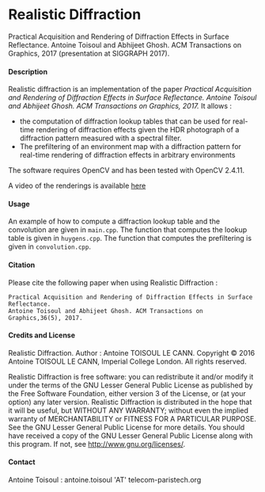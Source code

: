 # Realistic Diffraction

Practical Acquisition and Rendering of Diffraction Effects in Surface Reflectance. Antoine Toisoul and Abhijeet Ghosh. ACM Transactions on Graphics, 2017 (presentation at SIGGRAPH 2017).

#### Description

Realistic diffraction is an implementation of the paper *Practical Acquisition and Rendering of Diffraction Effects in Surface Reflectance. Antoine Toisoul and Abhijeet Ghosh. ACM Transactions on Graphics, 2017.* 
It allows : 
* the computation of diffraction lookup tables that can be used for real-time rendering of diffraction effects given the HDR photograph of a diffraction pattern measured with a spectral filter. 
* The prefiltering of an environment map with a diffraction pattern for real-time rendering of diffraction effects in arbitrary environments

The software requires OpenCV and has been tested with OpenCV 2.4.11.

A video of the renderings is available [here](https://www.youtube.com/watch?v=DNOej4KgtJY)

#### Usage

An example of how to compute a diffraction lookup table and the convolution are given in `main.cpp`. The function that computes the lookup table is given in `huygens.cpp`. The function that computes the prefiltering is given in `convolution.cpp`.

#### Citation

Please cite the following paper when using Realistic Diffraction :

    Practical Acquisition and Rendering of Diffraction Effects in Surface Reflectance. 
    Antoine Toisoul and Abhijeet Ghosh. ACM Transactions on Graphics,36(5), 2017.

#### Credits and License

Realistic Diffraction. Author : Antoine TOISOUL LE CANN. Copyright © 2016 Antoine TOISOUL LE CANN, Imperial College London. All rights reserved.

Realistic Diffraction is free software: you can redistribute it and/or modify it under the terms of the GNU Lesser General Public License as published by the Free Software Foundation, either version 3 of the License, or (at your option) any later version. Realistic Diffraction is distributed in the hope that it will be useful, but WITHOUT ANY WARRANTY; without even the implied warranty of MERCHANTABILITY or FITNESS FOR A PARTICULAR PURPOSE. See the GNU Lesser General Public License for more details. You should have received a copy of the GNU Lesser General Public License along with this program. If not, see http://www.gnu.org/licenses/.

#### Contact

Antoine Toisoul : antoine.toisoul 'AT' telecom-paristech.org
